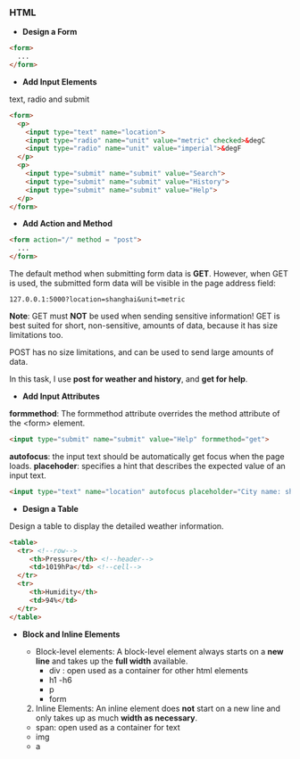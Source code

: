 ### HTML

* **Design a Form**
```html
<form>
  ...
</form>
```
* **Add Input Elements**

text, radio and submit

```html
<form>
  <p>
    <input type="text" name="location">
    <input type="radio" name="unit" value="metric" checked>&degC
    <input type="radio" name="unit" value="imperial">&degF
  </p>
  <p>
    <input type="submit" name="submit" value="Search">
    <input type="submit" name="submit" value="History">
    <input type="submit" name="submit" value="Help">
  </p>
</form>
```
* **Add Action and Method**

```html
<form action="/" method = "post">
  ...
</form>
```
The default method when submitting form data is **GET**. However, when GET is used, the submitted form data will be visible in the page address field: 
```
127.0.0.1:5000?location=shanghai&unit=metric
```
**Note**: GET must **NOT** be used when sending sensitive information! GET is best suited for short, non-sensitive, amounts of data, because it has size limitations too.

POST has no size limitations, and can be used to send large amounts of data.

In this task, I use **post for weather and history**, and **get for help**.

* **Add Input Attributes**

**formmethod**: The formmethod attribute overrides the method attribute of the \<form\> element.

```html
<input type="submit" name="submit" value="Help" formmethod="get">
```
**autofocus**: the input text should be automatically get focus when the page loads.
**placehoder**: specifies a hint that describes the expected value of an input text.

```html
<input type="text" name="location" autofocus placeholder="City name: shanghai">
```

* **Design a Table**

Design a table to display the detailed weather information.
```html
<table>
  <tr> <!--row-->
     <th>Pressure</th> <!--header-->
     <td>1019hPa</td> <!--cell-->
  </tr>
  <tr>
     <th>Humidity</th>
     <td>94%</td>
  </tr>
</table>
```

* **Block and Inline Elements**
  * Block-level elements:
  A block-level element always starts on a **new line** and takes up the **full width** available.
    * div : open used as a container for other html elements
    * h1 -h6
    * p
    * form
    
  2. Inline Elements:
  An inline element does **not** start on a new line and only takes up as much **width as necessary**.
    * span: open used as a container for text
    * img
    * a



